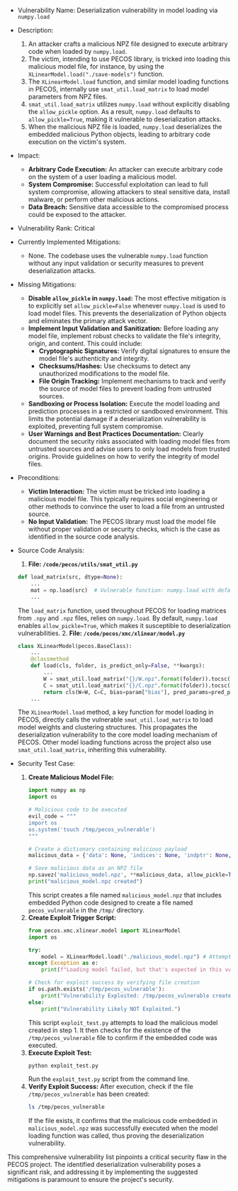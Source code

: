 * Vulnerability Name: Deserialization vulnerability in model loading via `numpy.load`

* Description:
    1. An attacker crafts a malicious NPZ file designed to execute arbitrary code when loaded by `numpy.load`.
    2. The victim, intending to use PECOS library, is tricked into loading this malicious model file, for instance, by using the `XLinearModel.load("./save-models")` function.
    3. The `XLinearModel.load` function, and similar model loading functions in PECOS, internally use `smat_util.load_matrix` to load model parameters from NPZ files.
    4. `smat_util.load_matrix` utilizes `numpy.load` without explicitly disabling the `allow_pickle` option. As a result, `numpy.load` defaults to `allow_pickle=True`, making it vulnerable to deserialization attacks.
    5. When the malicious NPZ file is loaded, `numpy.load` deserializes the embedded malicious Python objects, leading to arbitrary code execution on the victim's system.

* Impact:
    - **Arbitrary Code Execution:** An attacker can execute arbitrary code on the system of a user loading a malicious model.
    - **System Compromise:** Successful exploitation can lead to full system compromise, allowing attackers to steal sensitive data, install malware, or perform other malicious actions.
    - **Data Breach:** Sensitive data accessible to the compromised process could be exposed to the attacker.

* Vulnerability Rank: Critical

* Currently Implemented Mitigations:
    - None. The codebase uses the vulnerable `numpy.load` function without any input validation or security measures to prevent deserialization attacks.

* Missing Mitigations:
    - **Disable `allow_pickle` in `numpy.load`:** The most effective mitigation is to explicitly set `allow_pickle=False` whenever `numpy.load` is used to load model files. This prevents the deserialization of Python objects and eliminates the primary attack vector.
    - **Implement Input Validation and Sanitization:** Before loading any model file, implement robust checks to validate the file's integrity, origin, and content. This could include:
        - **Cryptographic Signatures:** Verify digital signatures to ensure the model file's authenticity and integrity.
        - **Checksums/Hashes:** Use checksums to detect any unauthorized modifications to the model file.
        - **File Origin Tracking:** Implement mechanisms to track and verify the source of model files to prevent loading from untrusted sources.
    - **Sandboxing or Process Isolation:** Execute the model loading and prediction processes in a restricted or sandboxed environment. This limits the potential damage if a deserialization vulnerability is exploited, preventing full system compromise.
    - **User Warnings and Best Practices Documentation:** Clearly document the security risks associated with loading model files from untrusted sources and advise users to only load models from trusted origins. Provide guidelines on how to verify the integrity of model files.

* Preconditions:
    - **Victim Interaction:** The victim must be tricked into loading a malicious model file. This typically requires social engineering or other methods to convince the user to load a file from an untrusted source.
    - **No Input Validation:** The PECOS library must load the model file without proper validation or security checks, which is the case as identified in the source code analysis.

* Source Code Analysis:
    1. **File: `/code/pecos/utils/smat_util.py`**
    ```python
    def load_matrix(src, dtype=None):
        ...
        mat = np.load(src)  # Vulnerable function: numpy.load with default allow_pickle=True
        ...
    ```
    The `load_matrix` function, used throughout PECOS for loading matrices from `.npy` and `.npz` files, relies on `numpy.load`. By default, `numpy.load` enables `allow_pickle=True`, which makes it susceptible to deserialization vulnerabilities.
    2. **File: `/code/pecos/xmc/xlinear/model.py`**
    ```python
    class XLinearModel(pecos.BaseClass):
        ...
        @classmethod
        def load(cls, folder, is_predict_only=False, **kwargs):
            ...
            W = smat_util.load_matrix("{}/W.npz".format(folder)).tocsc().sorted_indices() # Calls vulnerable load_matrix
            C = smat_util.load_matrix("{}/C.npz".format(folder)).tocsc().sorted_indices() # Calls vulnerable load_matrix
            return cls(W=W, C=C, bias=param["bias"], pred_params=pred_params)
        ...
    ```
    The `XLinearModel.load` method, a key function for model loading in PECOS, directly calls the vulnerable `smat_util.load_matrix` to load model weights and clustering structures. This propagates the deserialization vulnerability to the core model loading mechanism of PECOS. Other model loading functions across the project also use `smat_util.load_matrix`, inheriting this vulnerability.

* Security Test Case:
    1. **Create Malicious Model File:**
        ```python
        import numpy as np
        import os

        # Malicious code to be executed
        evil_code = """
        import os
        os.system('touch /tmp/pecos_vulnerable')
        """

        # Create a dictionary containing malicious payload
        malicious_data = {'data': None, 'indices': None, 'indptr': None, 'shape': None, 'evil_code': evil_code}

        # Save malicious data as an NPZ file
        np.savez('malicious_model.npz', **malicious_data, allow_pickle=True)
        print("malicious_model.npz created")
        ```
        This script creates a file named `malicious_model.npz` that includes embedded Python code designed to create a file named `pecos_vulnerable` in the `/tmp/` directory.
    2. **Create Exploit Trigger Script:**
        ```python
        from pecos.xmc.xlinear.model import XLinearModel
        import os

        try:
            model = XLinearModel.load("./malicious_model.npz") # Attempt to load the malicious model
        except Exception as e:
            print(f"Loading model failed, but that's expected in this vulnerability test: {e}")

        # Check for exploit success by verifying file creation
        if os.path.exists('/tmp/pecos_vulnerable'):
            print("Vulnerability Exploited: /tmp/pecos_vulnerable created!")
        else:
            print("Vulnerability Likely NOT Exploited.")
        ```
        This script `exploit_test.py` attempts to load the malicious model created in step 1. It then checks for the existence of the `/tmp/pecos_vulnerable` file to confirm if the embedded code was executed.
    3. **Execute Exploit Test:**
        ```bash
        python exploit_test.py
        ```
        Run the `exploit_test.py` script from the command line.
    4. **Verify Exploit Success:**
        After execution, check if the file `/tmp/pecos_vulnerable` has been created:
        ```bash
        ls /tmp/pecos_vulnerable
        ```
        If the file exists, it confirms that the malicious code embedded in `malicious_model.npz` was successfully executed when the model loading function was called, thus proving the deserialization vulnerability.

This comprehensive vulnerability list pinpoints a critical security flaw in the PECOS project. The identified deserialization vulnerability poses a significant risk, and addressing it by implementing the suggested mitigations is paramount to ensure the project's security.
